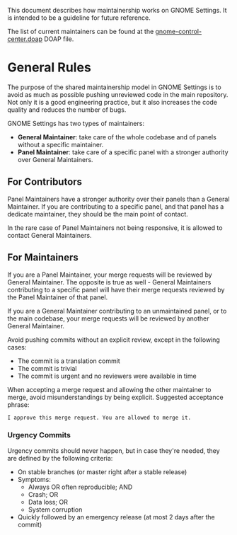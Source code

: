 This document describes how maintainership works on GNOME Settings. It is intended to be a guideline
for future reference.

The list of current maintainers can be found at the [gnome-control-center.doap][doap] DOAP file.

# General Rules

The purpose of the shared maintainership model in GNOME Settings is to avoid as much as possible
pushing unreviewed code in the main repository. Not only it is a good engineering practice, but it
also increases the code quality and reduces the number of bugs.

GNOME Settings has two types of maintainers:

 * **General Maintainer**: take care of the whole codebase and of panels without a specific maintainer.
 * **Panel Maintainer**: take care of a specific panel with a stronger authority over General
   Maintainers.


## For Contributors

Panel Maintainers have a stronger authority over their panels than a General Maintainer. If you are
contributing to a specific panel, and that panel has a dedicate maintainer, they should be the main
point of contact.

In the rare case of Panel Maintainers not being responsive, it is allowed to contact General
Maintainers.

## For Maintainers

If you are a Panel Maintainer, your merge requests will be reviewed by General Maintainer. The
opposite is true as well - General Maintainers contributing to a specific panel will have their
merge requests reviewed by the Panel Maintainer of that panel.

If you are a General Maintainer contributing to an unmaintained panel, or to the main codebase, your
merge requests will be reviewed by another General Maintainer.

Avoid pushing commits without an explicit review, except in the following cases:

 * The commit is a translation commit
 * The commit is trivial
 * The commit is urgent and no reviewers were available in time

When accepting a merge request and allowing the other maintainer to merge, avoid misunderstandings
by being explicit. Suggested acceptance phrase:

`I approve this merge request. You are allowed to merge it.`

### Urgency Commits

Urgency commits should never happen, but in case they're needed, they are defined by the following
criteria:

 * On stable branches (or master right after a stable release)
 * Symptoms:
   * Always OR often reproducible; AND
   * Crash; OR
   * Data loss; OR
   * System corruption
 * Quickly followed by an emergency release (at most 2 days after the commit)


[doap]: https://gitlab.gnome.org/GNOME/gnome-control-center/blob/master/gnome-control-center.doap
